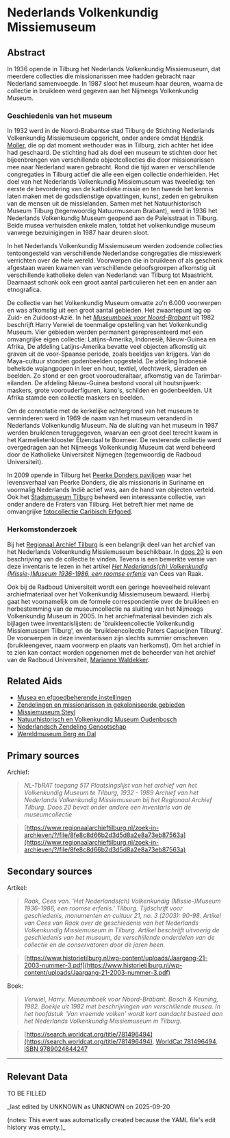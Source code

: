 
# Nederlands Volkenkundig Missiemuseum


## Abstract

In 1936 opende in Tilburg het Nederlands Volkenkundig Missiemuseum, dat meerdere collecties die missionarissen mee hadden gebracht naar Nederland samenvoegde. In 1987 sloot het museum haar deuren, waarna de collectie in bruikleen werd gegeven aan het Nijmeegs Volkenkundig Museum.

### Geschiedenis van het museum

In 1932 werd in de Noord-Brabantse stad Tilburg de Stichting Nederlands Volkenkundig Missiemuseum opgericht, onder andere omdat [Hendrik Moller](http://www.wikidata.org/entity/Q3282628), die op dat moment wethouder was in Tilburg, zich achter het idee had geschaard. De stichting had als doel een museum te stichten door het bijeenbrengen van verschillende objectcollecties die door missionarissen mee naar Nederland waren gebracht. Rond die tijd waren er verschillende congregaties in Tilburg actief die alle een eigen collectie onderhielden. Het doel van het Nederlands Volkenkundig Missiemuseum was tweeledig: ten eerste de bevordering van de katholieke missie en ten tweede het kennis laten maken met de godsdienstige opvattingen, kunst, zeden en gebruiken van de mensen uit de missielanden. Samen met het Natuurhistorisch Museum Tilburg (tegenwoordig Natuurmuseum Brabant), werd in 1936 het Nederlands Volkenkundig Museum geopend aan de Paleisstraat in Tilburg. Beide musea verhuisden enkele malen, totdat het volkenkundige museum vanwege bezuinigingen in 1987 haar deuren sloot. 

In het Nederlands Volkenkundig Missiemuseum werden zodoende collecties tentoongesteld van verschillende Nederlandse congregaties die missiewerk verrichten over de hele wereld. Voorwerpen die in bruikleen of als geschenk afgestaan waren kwamen van verschillende geloofsgroepen afkomstig uit verschillende katholieke delen van Nederland: van Tilburg tot Maastricht. Daarnaast schonk ook een groot aantal particulieren het een en ander aan etnografica.

De collectie van het Volkenkundig Museum omvatte zo'n 6.000 voorwerpen en was afkomstig uit een groot aantal gebieden. Het zwaartepunt lag op Zuid- en Zuidoost-Azië. In het _[Museumboek voor Noord-Brabant](https://search.worldcat.org/title/781496494)_ uit 1982 beschrijft Harry Verwiel de toenmalige opstelling van het Volkenkundig Museum. Vier gebieden werden permanent gerepresenteerd met een omvangrijke eigen collectie: Latijns-Amerika, Indonesië, Nieuw-Guinea en Afrika, De afdeling Latijns-Amerika bevatte veel objecten afkomstig uit graven uit de voor-Spaanse periode, zoals beeldjes van krijgers. Van de Maya-cultuur stonden godenbeelden opgesteld. De afdeling Indonesië behelsde wajangpopen in leer en hout, textiel, vlechtwerk, sieraden en beelden. Zo stond er een groot voorouderaltaar, afkomstig van de Tarimbar-eilanden. De afdeling Nieuw-Guinea bestond vooral uit houtsnijwerk: maskers, grote voorouderfiguren, kano's, schilden en godenbeelden. Uit Afrika stamde een collectie maskers en beelden.

Om de connotatie met de kerkelijke achtergrond van het museum te verminderen werd in 1969 de naam van het museum veranderd in Nederlands Volkenkundig Museum. Na de sluiting van het museum in 1987 werden bruiklenen teruggegeven, waarvan een groot deel terecht kwam in het Karmelietenklooster Elzendaal te Boxmeer. De resterende collectie werd overgedragen aan het Nijmeegs Volkenkundig Museum dat werd beheerd door de Katholieke Universiteit Nijmegen (tegenwoordig de Radboud Universiteit).

In 2009 opende in Tilburg het [Peerke Donders paviljoen](https://www.peerkedonders.nl/het-park/het-paviljoen/) waar het levensverhaal van Peerke Donders, die als missionaris in Suriname en voormalig Nederlands Indië actief was, aan de hand van objecten verteld. Ook het [Stadsmuseum Tilburg](https://stadsmuseumtilburg.nl/) beheerd een interessante collectie, van onder andere de Fraters van Tilburg. Het betreft hier met name de omvangrijke [fotocollectie Caribisch Erfgoed](https://stadsmuseumtilburg.nl/collecties?query=*:*&qf%5b%5d=tib_collectionPart_facet:Foto%27s%20Caribisch%20Erfgoed).

### Herkomstonderzoek

Bij het [Regionaal Archief Tilburg](https://www.regionaalarchieftilburg.nl/zoek-in-archieven/?/file/8fe8c8d66b2d3d5d8a2e8a73eb87563a) is een belangrijk deel van het archief van het Nederlands Volkenkundig Missiemuseum beschikbaar. In [doos 20](https://www.regionaalarchieftilburg.nl/zoek-in-archieven/?/file/c091036b8eae3d8988acad3a19374ebc) is een beschrijving van de collectie te vinden. Tevens is een bewerkte versie van deze inventaris te lezen in het artikel _[Het Nederlands(ch) Volkenkundig (Missie-)Museum 1936-1986, een roomse erfenis](https://www.historietilburg.nl/wp-content/uploads/Jaargang-21-2003-nummer-3.pdf)_ van Cees van Raak. 

Ook bij de Radboud Universiteit wordt een geringe hoeveelheid relevant archiefmateriaal over het Volkenkundig Missiemuseum bewaard. Hierbij gaat het voornamelijk om de formele correspondentie over de bruikleen en herbestemming van de museumcollectie na sluiting van het Nijmeegs Volkenkundig Museum in 2005. In het archiefmateriaal bevinden zich als bijlagen twee inventarislijsten: de 'bruikleencollectie Volkenkundig Missiemuseum Tilburg', en de 'bruikleencollectie Paters Capucijnen Tilburg'. De voorwerpen in deze inventarissen zijn slechts summier omschreven (bruikleengever, naam voorwerp en plaats van herkomst). Om het archief in te zien kan contact worden opgenomen met de beheerder van het archief van de Radboud Universiteit, [Marianne Waldekker](mailto:marianne.waldekker@ru.nl).


## Related Aids

 - [Musea en efgoedbeherende instellingen](niveau2/Dutch/Museum_20250113.yml)  
 - [Zendelingen en missionarissen in gekoloniseerde gebieden](niveau2/Dutch/ChristianMission_20240326.yml)  
 - [Missiemuseum Steyl](published/niveau3/Dutch/MissiemuseumSteyl_20241021.yml)  
 - [Natuurhistorisch en Volkenkundig Museum Oudenbosch](niveau3/Dutch/MOudenbosch_20250603.yml)  
 - [Nederlandsch Zendeling Genootschap](niveau3/Dutch/NZG_20240314.yml)  
 - [Wereldmuseum Berg en Dal](niveau3/Dutch/WMBergEnDal_20241001.yml)  

## Primary sources

Archief:
  > *NL-TbRAT toegang 517 Plaatsingslijst van het archief van het Volkenkundig Museum te Tilburg, 1932 - 1989*
  > _Archief van het Nederlands Volkenkundig Missiemuseum bij het Regionaal Archief Tilburg. Doos 20 bevat onder andere een inventaris van de museumcollectie_  

  > [https://www.regionaalarchieftilburg.nl/zoek-in-archieven/?/file/8fe8c8d66b2d3d5d8a2e8a73eb87563a](https://www.regionaalarchieftilburg.nl/zoek-in-archieven/?/file/8fe8c8d66b2d3d5d8a2e8a73eb87563a)

## Secondary sources

Artikel:
  > *Raak, Cees van. 'Het Nederlands(ch) Volkenkundig (Missie-)Museum 1936-1986, een roomse erfenis.' Tilburg. Tijdschrift voor geschiedenis, monumenten en cultuur 21, no. 3 (2003): 90-98.*
  > _Artikel van Cees van Raak over de geschiedenis van het Nederlands Volkenkundig Missiemuseum in Tilburg. Artikel beschrijft uitvoerig de geschiedenis van het museum, de verschillende onderdelen van de collectie en de conservatoren door de jaren heen._  

  > [https://www.historietilburg.nl/wp-content/uploads/Jaargang-21-2003-nummer-3.pdf](https://www.historietilburg.nl/wp-content/uploads/Jaargang-21-2003-nummer-3.pdf)

Boek:
  > *Verwiel, Harry. Museumboek voor Noord-Brabant. Bosch & Keuning, 1982.*
  > _Boekje uit 1982 met beschrijvingen van verschillende musea. In het hoofdstuk 'Van vreemde volken' wordt kort aandacht besteed aan het Nederlands Volkenkundig Missiemuseum in Tilburg._  

  > [https://search.worldcat.org/title/781496494](https://search.worldcat.org/title/781496494), [WorldCat 781496494](https://search.worldcat.org/title/781496494), [ISBN 9789024644247](https://isbnsearch.org/isbn/9789024644247)



---
## Relevant Data 
TO BE FILLED

_last edited by UNKNOWN as UNKNOWN on 2025-09-20

(notes: This event was automatically created because the YAML file's edit history was empty.)_
        
